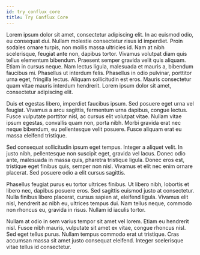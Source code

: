 ```yaml
---
id: try_conflux_core
title: Try Conflux Core
---
```


Lorem ipsum dolor sit amet, consectetur adipiscing elit. In ac euismod odio, eu
consequat dui. Nullam molestie consectetur risus id imperdiet. Proin sodales
ornare turpis, non mollis massa ultricies id. Nam at nibh scelerisque, feugiat
ante non, dapibus tortor. Vivamus volutpat diam quis tellus elementum bibendum.
Praesent semper gravida velit quis aliquam. Etiam in cursus neque. Nam lectus
ligula, malesuada et mauris a, bibendum faucibus mi. Phasellus ut interdum
felis. Phasellus in odio pulvinar, porttitor urna eget, fringilla lectus.
Aliquam sollicitudin est eros. Mauris consectetur quam vitae mauris interdum
hendrerit. Lorem ipsum dolor sit amet, consectetur adipiscing elit. 

Duis et egestas libero, imperdiet faucibus ipsum. Sed posuere eget urna vel
feugiat. Vivamus a arcu sagittis, fermentum urna dapibus, congue lectus. Fusce
vulputate porttitor nisl, ac cursus elit volutpat vitae. Nullam vitae ipsum
egestas, convallis quam non, porta nibh. Morbi gravida erat nec neque bibendum,
eu pellentesque velit posuere. Fusce aliquam erat eu massa eleifend tristique. 

Sed consequat sollicitudin ipsum eget tempus. Integer a aliquet velit. In justo
nibh, pellentesque non suscipit eget, gravida vel lacus. Donec odio ante,
malesuada in massa quis, pharetra tristique ligula. Donec eros est, tristique
eget finibus quis, semper non nisl. Vivamus et elit nec enim ornare placerat.
Sed posuere odio a elit cursus sagittis. 

Phasellus feugiat purus eu tortor ultrices finibus. Ut libero nibh, lobortis et
libero nec, dapibus posuere eros. Sed sagittis euismod justo at consectetur.
Nulla finibus libero placerat, cursus sapien at, eleifend ligula. Vivamus elit
nisl, hendrerit ac nibh eu, ultrices tempus dui. Nam tellus neque, commodo non
rhoncus eu, gravida in risus. Nullam id iaculis tortor. 

Nullam at odio in sem varius tempor sit amet vel lorem. Etiam eu hendrerit nisl.
Fusce nibh mauris, vulputate sit amet ex vitae, congue rhoncus nisl. Sed eget
tellus purus. Nullam tempus commodo erat ut tristique. Cras accumsan massa sit
amet justo consequat eleifend. Integer scelerisque vitae tellus id consectetur. 
